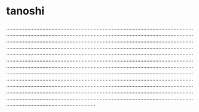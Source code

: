 # tanoshi
...........................................................................................................................................................................................................................................................................................................................................................................................................................................................................................................................................................................................................................................................................................................................................................................................................................................................................................................................................................................................................................................................................................................................................................................................................................................................................................................................................................................................................................................................................................................................................................................................................
